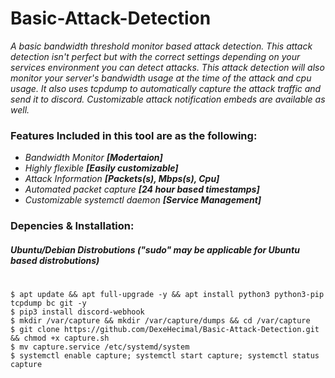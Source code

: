 # Basic-Attack-Detection
_A basic bandwidth threshold monitor based attack detection. This attack detection isn't perfect but with the correct settings depending on your services environment you can detect attacks. This attack detection will also monitor your server's bandwidth usage at the time of the attack and cpu usage. It also uses tcpdump to automatically capture the attack traffic and send it to discord. Customizable attack notification embeds are available as well._

### Features Included in this tool are as the following:
- _Bandwidth Monitor **[Modertaion]**_
- _Highly flexible **[Easily  customizable]**_
- _Attack Information **[Packets(s), Mbps(s), Cpu]**_
- _Automated packet capture **[24 hour based timestamps]**_
- _Customizable systemctl daemon **[Service Management]**_

### Depencies & Installation:
##### Ubuntu/Debian Distrobutions ("sudo" may be applicable for Ubuntu based distrobutions)
#
```shell
$ apt update && apt full-upgrade -y && apt install python3 python3-pip tcpdump bc git -y
$ pip3 install discord-webhook
$ mkdir /var/capture && mkdir /var/capture/dumps && cd /var/capture
$ git clone https://github.com/DexeHecimal/Basic-Attack-Detection.git && chmod +x capture.sh
$ mv capture.service /etc/systemd/system
$ systemctl enable capture; systemctl start capture; systemctl status capture
 ```

